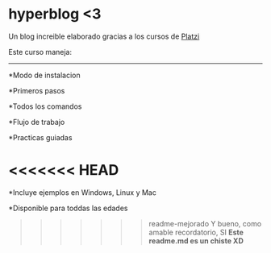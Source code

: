 # hyperblog <3
Un blog increible elaborado gracias a los cursos de [Platzi](https://platzi.com/clases/1557-git-github/19977-readmemd-es-una-excelente-practica/"Platzi")

Este curso maneja:

------------

*Modo de instalacion

*Primeros pasos

*Todos los comandos

*Flujo de trabajo

*Practicas guiadas

<<<<<<< HEAD
=======
*Incluye ejemplos en Windows, Linux y Mac

*Disponible para toddas las edades

>>>>>>> readme-mejorado
Y bueno, como amable recordatorio, SI **Este readme.md es un chiste XD**


